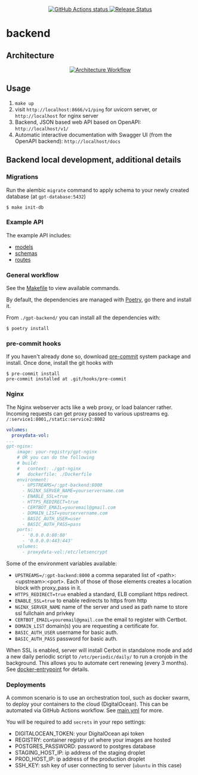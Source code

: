 <p align="center">
    <a href="https://github.com/pedrocarvalhoaguiar/backend/actions">
        <img alt="GitHub Actions status" src="https://github.com/pedrocarvalhoaguiar/backend/actions/workflows/main.yml/badge.svg">
    </a>
    <a href="https://github.com/pedrocarvalhoaguiar/backend/releases"><img alt="Release Status" src="https://img.shields.io/github/v/release/pedrocarvalhoaguiar/backend"></a>
</p>


# backend

## Architecture
<p align="center">
    <a href="#">
        <img alt="Architecture Workflow" src="https://i.imgur.com/8TEpVZk.png">
    </a>
</p>

## Usage
1. `make up`
2. visit `http://localhost:8666/v1/ping` for uvicorn server, or `http://localhost` for nginx server
3. Backend, JSON based web API based on OpenAPI: `http://localhost/v1/`
4. Automatic interactive documentation with Swagger UI (from the OpenAPI backend): `http://localhost/docs`

## Backend local development, additional details

### Migrations
Run the alembic `migrate` command to apply schema to your newly created database (at `gpt-database:5432`)
```console
$ make init-db
```

### Example API
The example API includes:
- [models](/src/models/meme.py)
- [schemas](/src/schemas/meme.py)
- [routes](/src/api/v1/meme.py)

### General workflow
See the [Makefile](/Makefile) to view available commands.

By default, the dependencies are managed with [Poetry](https://python-poetry.org/), go there and install it.

From `./gpt-backend/` you can install all the dependencies with:

```console
$ poetry install
```

### pre-commit hooks
If you haven't already done so, download [pre-commit](https://pre-commit.com/) system package and install. Once done, install the git hooks with
```console
$ pre-commit install
pre-commit installed at .git/hooks/pre-commit
```

### Nginx
The Nginx webserver acts like a web proxy, or load balancer rather. Incoming requests can get proxy passed to various upstreams eg. `/:service1:8001,/static:service2:8002`

```yml
volumes:
  proxydata-vol:
...
gpt-nginx:
    image: your-registry/gpt-nginx
    # OR you can do the following
    # build:
    #   context: ./gpt-nginx
    #   dockerfile: ./Dockerfile
    environment:
      - UPSTREAMS=/:gpt-backend:8000
      - NGINX_SERVER_NAME=yourservername.com
      - ENABLE_SSL=true
      - HTTPS_REDIRECT=true
      - CERTBOT_EMAIL=youremail@gmail.com
      - DOMAIN_LIST=yourservername.com
      - BASIC_AUTH_USER=user
      - BASIC_AUTH_PASS=pass
    ports:
      - '0.0.0.0:80:80'
      - '0.0.0.0:443:443'
    volumes:
      - proxydata-vol:/etc/letsencrypt
```

Some of the environment variables available:
- `UPSTREAMS=/:gpt-backend:8000` a comma separated list of \<path\>:\<upstream\>:\<port\>.  Each of those of those elements creates a location block with proxy_pass in it.
- `HTTPS_REDIRECT=true` enabled a standard, ELB compliant https redirect.
- `ENABLE_SSL=true` to enable redirects to https from http
- `NGINX_SERVER_NAME` name of the server and used as path name to store ssl fullchain and privkey
- `CERTBOT_EMAIL=youremail@gmail.com` the email to register with Certbot.
- `DOMAIN_LIST` domain(s) you are requesting a certificate for.
- `BASIC_AUTH_USER` username for basic auth.
- `BASIC_AUTH_PASS` password for basic auth.

When SSL is enabled, server will install Cerbot in standalone mode and add a new daily periodic script to `/etc/periodic/daily/` to run a cronjob in the background. This allows you to automate cert renewing (every 3 months). See [docker-entrypoint](gpt-nginx/docker-entrypoint.sh) for details.
### Deployments
A common scenario is to use an orchestration tool, such as docker swarm, to deploy your containers to the cloud (DigitalOcean). This can be automated via GitHub Actions workflow. See [main.yml](/.github/workflows/main.yml) for more.

You will be required to add `secrets` in your repo settings:
- DIGITALOCEAN_TOKEN: your DigitalOcean api token
- REGISTRY: container registry url where your images are hosted
- POSTGRES_PASSWORD: password to postgres database
- STAGING_HOST_IP: ip address of the staging droplet
- PROD_HOST_IP: ip address of the production droplet
- SSH_KEY: ssh key of user connecting to server (`ubuntu` in this case)
